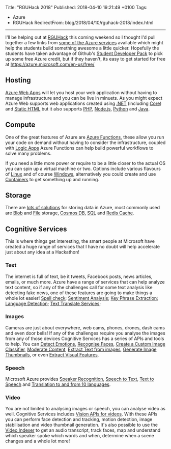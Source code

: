Title: "RGUHack 2018"
Published: 2018-04-10 19:21:49 +0100
Tags:
- Azure
- RGUHack
RedirectFrom: blog/2018/04/10/rguhack-2018/index.html
---

I'll be helping out at [RGUHack](https://rguhack.uk) this coming weekend so I thought I'd pull together a few links from [some of the Azure services](https://docs.microsoft.com/en-gb/azure/index#pivot=products&panel=all) available which might help the students build something awesome a little quicker. Hopefully the students have taken advantage of Github's [Student Developer Pack](https://education.github.com/pack) to pick up some free Azure credit, but if they haven't, its easy to get started for free at https://azure.microsoft.com/en-us/free/

<!--more-->

## Hosting ##

[Azure Web Apps](https://docs.microsoft.com/azure/app-service/) will let you host your web application without having to manage infrastructure and you can be live in minuets. As you might expect Azure Web supports web applications created using [.NET](https://docs.microsoft.com/en-gb/azure/app-service/app-service-web-get-started-dotnet-framework) (including [Core](https://docs.microsoft.com/en-gb/azure/app-service/app-service-web-get-started-dotnet)) and [Static HTML](https://docs.microsoft.com/en-gb/azure/app-service/app-service-web-get-started-html) but it also supports [PHP](https://docs.microsoft.com/en-gb/azure/app-service/app-service-web-get-started-php), [Node.js](https://docs.microsoft.com/en-gb/azure/app-service/app-service-web-get-started-nodejs), [Python](https://docs.microsoft.com/en-gb/azure/app-service/app-service-web-get-started-python) and [Java](https://docs.microsoft.com/en-gb/azure/app-service/app-service-web-get-started-java).

## Compute ##

One of the great features of Azure are [Azure Functions](https://docs.microsoft.com/en-gb/azure/azure-functions/), these allow you run your code on demand without having to consider the infrastructure, coupled with [Logic Apps](https://docs.microsoft.com/en-us/azure/logic-apps/) Azure Functions can help build powerful workflows to solve many problems.

If you need a little more power or require to be a little closer to the actual OS you can spin up a virtual machine or two. Options include various flavours of [Linux](https://docs.microsoft.com/en-gb/azure/virtual-machines/linux/tutorial-create-vmss) and of course [Windows](https://docs.microsoft.com/en-gb/azure/virtual-machines/windows/), alternatively you could create and use [Containers](https://docs.microsoft.com/en-gb/azure/container-instances/) to get something up and running.

## Storage ##

There are [lots of solutions](https://docs.microsoft.com/en-us/azure/#pivot=products&panel=storage) for storing data in Azure, most commonly used are [Blob](https://docs.microsoft.com/en-us/azure/storage/common/storage-introduction#blob-storage) and [File](https://docs.microsoft.com/en-us/azure/storage/common/storage-introduction#azure-files) storage, [Cosmos DB](https://docs.microsoft.com/en-us/azure/cosmos-db/introduction), [SQL](https://docs.microsoft.com/en-us/azure/sql-database/sql-database-technical-overview) and [Redis Cache](https://docs.microsoft.com/en-us/azure/redis-cache/).

## Cognitive Services ##

This is where things get interesting, the smart people at Microsoft have created a huge range of services that I have no doubt will help accelerate just about any idea at a Hackathon!

### Text ###

The internet is full of text, be it tweets, Facebook posts, news articles, emails, or much more. Azure have a range of services that can help analyze text content, so if any of the challenges call for some text analysis like detecting fake news, one of these features are going to make things a whole lot easier! [Spell check](https://docs.microsoft.com/en-us/azure/cognitive-services/bing-spell-check/proof-text); [Sentiment Analysis](https://docs.microsoft.com/en-us/azure/cognitive-services/text-analytics/how-tos/text-analytics-how-to-sentiment-analysis); [Key Phrase Extraction](https://docs.microsoft.com/en-us/azure/cognitive-services/text-analytics/how-tos/text-analytics-how-to-keyword-extraction); [Language Detection](https://docs.microsoft.com/en-us/azure/cognitive-services/text-analytics/how-tos/text-analytics-how-to-language-detection); [Text Translate Services](https://azure.microsoft.com/en-us/services/cognitive-services/translator-text-api/);

### Images ###

Cameras are just about everywhere, web cams, phones, drones, dash cams and even door bells! If any of the challenges require you analyse the images from any of those devices Cognitive Services has a series of APIs and tools to help. You can [Detect Emotions](https://docs.microsoft.com/en-us/azure/cognitive-services/emotion/home), [Recognise Faces](https://docs.microsoft.com/en-us/azure/cognitive-services/face/), [Create a Custom Image Classifier](https://docs.microsoft.com/en-us/azure/cognitive-services/Custom-Vision-Service/home), [Moderate Content](https://docs.microsoft.com/en-us/azure/cognitive-services/content-moderator/overview),  [Extract Text from images](https://docs.microsoft.com/en-us/azure/cognitive-services/computer-vision/quickstarts/csharp#optical-character-recognition-ocr-with-computer-vision-api-using-ca-nameocr-a), [Generate Image Thumbnails](https://docs.microsoft.com/en-us/azure/cognitive-services/computer-vision/quickstarts/csharp#GetThumbnail), or even [Extract Visual Features](https://docs.microsoft.com/en-us/azure/cognitive-services/computer-vision/quickstarts/csharp#analyze-an-image-with-computer-vision-api-using-c-a-nameanalyzeimage-a).

### Speech ###

Microsoft Azure provides [Speaker Recognition](https://docs.microsoft.com/en-us/azure/cognitive-services/speaker-recognition/home), [Speech to Text](https://docs.microsoft.com/en-us/azure/cognitive-services/Speech/Home#speech-to-text-speech-recognition), [Text to Speech](https://docs.microsoft.com/en-us/azure/cognitive-services/Speech/Home#text-to-speech-speech-synthesis) and [Translation to and from 10 languages](https://azure.microsoft.com/en-us/services/cognitive-services/translator-speech-api/).

### Video ###

You are not limited to analysing images or speech, you can analyse video as well. Cognitive Services includes [Vision APIs for videos](https://docs.microsoft.com/en-us/azure/cognitive-services/video-indexer/video-indexer-overview). With these APIs you can perform face detection and tracking, motion detection, image stabilisation and video thumbnail generation. It's also possible to use the [Video Indexer](https://docs.microsoft.com/en-us/azure/cognitive-services/video-indexer/video-indexer-overview) to get an audio transcript, track faces, map and understand which speaker spoke which words and when, determine when a scene changes and a whole lot more!